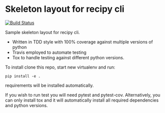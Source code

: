 # Skeleton layout for recipy cli

[![Build Status](https://travis-ci.org/janhak/recipycli.svg?branch=master)](https://travis-ci.org/janhak/recipycli)

Sample skeleton layout for recipy cli. 
- Written in TDD style with 100% coverage against multiple versions of python
- Travis employed to automate testing 
- Tox to handle testing against different python versions.

To install clone this repo, start new virtualenv and run:
```
pip install -e .
```
requirements will be installed automatically. 

If you wish to run test you will need pytest and pytest-cov. Alternatively, you can only install tox and it will automatically install all required dependencies and python versions.